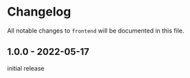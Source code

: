 # Changelog

All notable changes to `frontend` will be documented in this file.

## 1.0.0 - 2022-05-17

initial release
